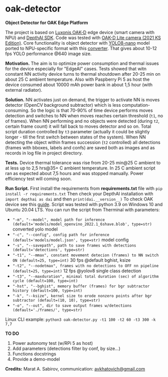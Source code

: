 # oak-detector
**Object Detector for OAK Edge Platform**

The project is based on [Luxonis OAK-D](https://shop.luxonis.com/products/oak-d-lite-1) edge device (smart camera with NPU) and [DepthAI SDK](https://docs-old.luxonis.com/projects/sdk/en/latest/index.html). Code was tested with [OAK-D Lite camera (2021 KS Edition)](https://www.kickstarter.com/projects/opencv/opencv-ai-kit-oak-depth-camera-4k-cv-edge-object-detection?ref=discovery&term=openCV&total_hits=13&category_id=338). Core functionality is object detector with [YOLO8-nano](https://github.com/ultralytics/ultralytics) model ported to NPU-specific format with this [converter](https://www.tools.luxonis.com/). That gives about 10-12 fps YOLO performance @640 image size.

**Motivation.** The aim is to optimize power consumption and thermal issues for the device especially for "EdgeAI" cases. Tests showed that witn constant NN activity device turns to thermal shoutdown after 20-25 min on about 25 C ambient temperature. Also with Paspberry Pi 5 as host the device consumed about 10000 mAh power bank in about 1,5 hour (with external radiator).

**Solution.** NN activates just on demand, the trigger to activate NN is moves detector (OpenCV background subtractor) which is less computation-consuming. So the logic is that 70-90% of time device performs moves detection and switches to NN when moves reaches certain threshold (```t1```, no of frames). When NN performing and no objects were detected (during ```t2```, certain frame count) it will fall back to moves detector and so on. Total script duration controlled by ```t3``` parameter (actually it could be slightly longer - till the first switch between states of the system).
When NN detecting the object within frames succession (```t2``` controlled) all detections (frames with bboxes, labels and confs) are saved both as images and as records in log file in project directory.

**Tests.** Device thermal tolerance was rise from 20-25 min@25 C ambient to at less up to 2,5 hrs@35+ C ambient temperature. In 25 C ambient script ran as expected about 7,5 hours and was stopped manually. Power efficiency test will coming soon.

**Run Script.** First install the requirements from **requirements.txt** file with ```pip install -r requirements.txt``` Then check your DepthAI installation with ```import depthai as dai``` and then ```print(dai.__version__)``` To check OAK device see this [guide](https://docs.luxonis.com/hardware/platform/deploy/usb-deployment-guide/). Script was tested with python 3.9 on Windows 10 and Ubuntu 20.04 LTS.
You can run the script from Therminal with parameters:

- ```"-m", "--model", model path for inference (default='models/model_openvino_2022.1_6shave.blob', type=str)``` converted yolo model
- ```"-c", "--config", config path for inference (default='models/model.json', type=str)``` model config
- ```"-s", "--savepath", path to save frames with detections (default='detections', type=str)```
- ```"-t1", "--mmax", constant movement detecion (frames) to NN switch ON (default=25, type=int)``` 30 fps @default bghist, ksize
- ```"-t2", "--nodetmax", frames with no detections to OFF nn pipeline (default=25, type=int)``` 12 fps @yolov8 single class detection
- ```"-t3", "--maxduration", minimal total duration (sec) of algorithm cycle (default=100, type=int)```
- ```"-hst", "--bghist", memory buffer (frames) for bgr subtractor history (default=100, type=int)```
- ```"-k", "--ksize", kernel size to erode nonzero points after bgr subtractor (default=(10, 10), type=str)```
- ```"-o", "--out", dir to save output frames w/detections (default='./frames/', type=str)```

Linux CLI example: ```python3 oak-detector.py -t1 100 -t2 60 -t3 300 -k 7,7``` 

**TO DO**
1. Power autonomy test (w/RPi 5 as host)
2. Add parameters (detections filter by conf, by size...)
3. Functions docstrings
4. Provide a demo-model

**Credits:** Marat A. Sabirov, communication: avkhatovich@gmail.com

